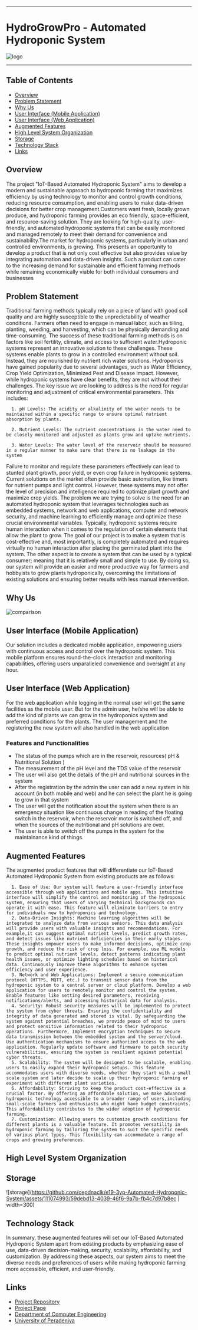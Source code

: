 ___
# HydroGrowPro - Automated Hydroponic System
![logo](https://github.com/cepdnaclk/e19-3yp-Automated-Hydroponic-System/assets/111074993/0c7a9f77-0f10-4899-8bee-feaffcaef557)

___


## Table of Contents

- [Overview](#overview)
- [Problem Statement](#problem-statement)
- [Why Us](#why-us)
- [User Interface (Mobile Application)](#user-interface-mobile-application)
- [User Interface (Web Application)](#user-interface-web-application)
- [Augmented Features](#augmented-features)
- [High Level System Organization](#high-level-system-organization)
- [Storage](#storage)
- [Technology Stack](#technology-stack)
- [Links](#links)


## Overview

The project "IoT-Based Automated Hydroponic System" aims to develop a modern and sustainable approach to hydroponic farming that maximizes efficiency by using technology to monitor and control growth conditions, reducing resource consumption, and enabling users to make data-driven decisions for better crop management.Customers want fresh, locally grown produce, and hydroponic farming provides an eco friendly, space-efficient, and resource-saving solution. They are looking for high-quality, user-friendly, and automated hydroponic systems that can be easily monitored and managed remotely to meet their demand for convenience and sustainability.The market for hydroponic systems, particularly in urban and controlled environments, is growing. This presents an opportunity to develop a product that is not only cost effective but also provides value by integrating automation and data-driven insights. Such a product can cater to the increasing demand for sustainable and efficient farming methods while remaining economically viable for both individual consumers and businesses


## Problem Statement

Traditional farming methods typically rely on a piece of land with good soil quality and are highly susceptible to the unpredictability of weather conditions. Farmers often need to engage in manual labor, such as tilling, planting, weeding, and harvesting, which can be physically demanding and time-consuming. The success of these traditional farming methods is on factors like soil fertility, climate, and access to sufficient water.Hydroponic systems represent an innovative solution to these challenges. These systems enable plants to grow in a controlled environment without soil. Instead, they are nourished by nutrient rich water solutions. Hydroponics have gained popularity due to several advantages, such as Water Efficiency, Crop Yield Optimization, Minimized Pest and Disease Impact.
However, while hydroponic systems have clear benefits, they are not without their challenges. The key issue we are looking to address is the need for regular monitoring and adjustment of critical environmental parameters. This includes:

      1. pH Levels: The acidity or alkalinity of the water needs to be maintained within a specific range to ensure optimal nutrient absorption by plants.
      
      2. Nutrient Levels: The nutrient concentrations in the water need to be closely monitored and adjusted as plants grow and uptake nutrients.

      3. Water Levels: The water level of the reservoir should be measured in a regular manner to make sure that there is no leakage in the system

Failure to monitor and regulate these parameters effectively can lead to stunted plant growth, poor yield, or even crop failure in hydroponic systems. Current solutions on the market often provide basic automation, like timers for nutrient pumps and light control. However, these systems may not offer the level of precision and intelligence required to optimize plant growth and maximize crop yields.
The problem we are trying to solve is the need for an automated hydroponic system that leverages technologies such as embedded systems, network and web applications, computer and network security, and machine learning to efficiently manage and optimize these crucial environmental variables. Typically, hydroponic systems require human interaction when it comes to the regulation of certain elements that allow the plant to grow. The goal of our project is to make a system that is cost-effective and, most importantly, is completely automated and requires virtually no human interaction after placing the germinated plant into the system. The other aspect is to create a system that can be used by a typical consumer; meaning that it is relatively small and simple to use. By doing so, our system will provide an easier and more productive way for farmers and hobbyists to grow plants hydroponically, overcoming the limitations of existing solutions and ensuring better results with less manual intervention.


## Why Us

![comparison](https://github.com/cepdnaclk/e19-3yp-Automated-Hydroponic-System/assets/111074993/99294a54-3c0a-4e49-8ea9-883b1e31225f)



## User Interface (Mobile Application)

Our solution includes a dedicated mobile application, empowering users with continuous access and control over the hydroponic system. This mobile platform ensures round-the-clock interaction and monitoring capabilities, offering users unparalleled convenience and oversight at any hour.

## User Interface (Web Application)
For the web application while logging in the normal user will get the same facilities as the mobile user. But for the admin user, he/she will be able to add the kind of plants we can grow in the hydroponics system and preferred conditions for the plants. The user management and the registering the new system will also handled in the web application

### Features and Functionalities
- The status of the pumps which are in the reservoir, resources( pH & Nutritional Solution )
- The measurement of the pH level and the TDS value of the reservoir
- The user will also get the details of the pH and nutritional sources in the system
- After the registration by the admin the user can add a new system in his account (in both mobile and web) and he can select the plant he is going to grow in that system
- The user will get the notification about the system when there is an emergency situation like continuous change in reading of the floating switch in the reservoir, when the reservoir motor is switched off, and when the sources of the nutritional and pH solutions are over.
- The user is able to switch off the pumps in the system for the maintainance kind of things.
<!--ul>
      <li>Real-Time Monitoring : Users can view live sensor data for pH levels and Nutrient concentrations of their hydroponic setup.</li>
      <li>Customized Plant Management : The app allows users to access individual plant profiles, enabling specific adjustments tailored to each plant's unique needs.</li>
      <li>Alerts and Notifications : Receive instant alerts on the mobile app regarding critical conditions such as low pH levels, or low nutrient levels and any other deviations from optimal plant parameters.</li>
      <li>Remote Control : Users can remotely adjust settings and parameters like nutrient dosing and pH dosing within the hydroponic system.</li>
      <li>Data Analysis and Insights : The app provides historical data and analysis, offering insights into trends and patterns in plant health and environmental conditions.</li>
      <li>User Management : For commercial or shared systems, the app might include user access controls, allowing multiple users or teams to manage different aspects based on permissions.</li>
      <li>User Management : For commercial or shared systems, the app might include user access controls, allowing multiple users or teams to manage different aspects based on permissions.</li>
</ul-->

## Augmented Features

The augmented product features that will differentiate our IoT-Based Automated Hydroponic System from existing products are as follows:

      1. Ease of Use: Our system will feature a user-friendly interface accessible through web applications and mobile apps. This intuitive interface will simplify the control and monitoring of the hydroponic system, ensuring that users of varying technical backgrounds can operate it with ease. This feature will eliminate barriers to entry for individuals new to hydroponics and technology.
      2. Data-Driven Insights: Machine learning algorithms will be integrated to analyze data from various sensors. This data analysis will provide users with valuable insights and recommendations. For example,it can suggest optimal nutrient levels, predict growth rates, and detect issues like nutrient deficiencies in their early stages. These insights empower users to make informed decisions, optimize crop           growth, and reduce the risk of crop loss. For example, use ML models to predict optimal nutrient levels, detect patterns indicating plant health issues, or optimize lighting schedules based on historical data. Continuously improve these algorithms to enhance system efficiency and user experience.
      3. Network and Web Applications: Implement a secure communication protocol (HTTPS, MQTT, etc.) to transmit sensor data from the hydroponic system to a central server or cloud platform. Develop a web application for users to remotely monitor and control the system. Enable features like setting desired parameters, receiving notifications/alerts, and accessing historical data for analysis.
      4. Security: Robust security measures will be implemented to protect the system from cyber threats. Ensuring the confidentiality and integrity of data generated and stored is vital. By safeguarding the system against potential breaches, we provide peace of mind to users and protect sensitive information related to their hydroponic operations. Furthermore, Implement encryption techniques to secure       data transmission between the embedded system and the server/cloud. Use authentication mechanisms to ensure authorized access to the web application. Regularly update software and firmware to patch security vulnerabilities, ensuring the system is resilient against potential cyber threats.
      5. Scalability: The system will be designed to be scalable, enabling users to easily expand their hydroponic setups. This feature accommodates users with diverse needs, whether they start with a small scale system and later decide to scale up their hydroponic farming or experiment with different plant varieties.
      6. Affordability: Striving to keep the product cost-effective is a crucial factor. By offering an affordable solution, we make advanced hydroponic technology accessible to a broader range of users,including small-scale farmers and enthusiasts who might have budget constraints. This affordability contributes to the wider adoption of hydroponic farming.
      7. Customization: Allowing users to customize growth conditions for different plants is a valuable feature. It promotes versatility in hydroponic farming by tailoring the system to suit the specific needs of various plant types. This flexibility can accommodate a range of crops and growing preferences.

## High Level System Organization



## Storage

![storage](https://github.com/cepdnaclk/e19-3yp-Automated-Hydroponic-System/assets/111074993/59debd13-4039-46f6-9a7b-fb4c7d97b8ec | width=300)


## Technology Stack


      
In summary, these augmented features will set our IoT-Based Automated Hydroponic System apart from existing products by emphasizing ease of use, data-driven decision-making, security, scalability, affordability, and customization. By addressing these aspects, our system aims to meet the diverse needs and preferences of users while making hydroponic farming more accessible, efficient, and user-friendly.

## Links

- [Project Repository](https://github.com/cepdnaclk/e19-3yp-Automated-Hydroponic-System)
- [Project Page](https://cepdnaclk.github.io/e19-3yp-Automated-Hydroponic-System/)
- [Department of Computer Engineering](http://www.ce.pdn.ac.lk/)
- [University of Peradeniya](https://eng.pdn.ac.lk/)
